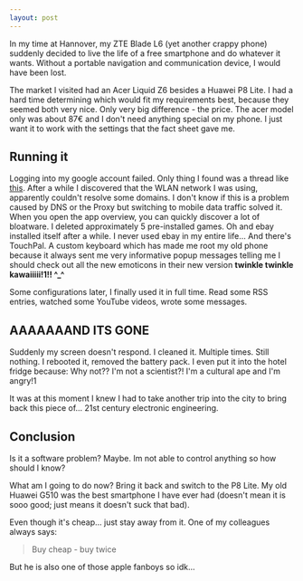 ```yaml
---
layout: post
---
```


In my time at Hannover, my ZTE Blade L6 (yet another crappy phone) suddenly decided to live the life of a free smartphone and do whatever it wants. Without a portable navigation and communication device, I would have been lost.

The market I visited had an Acer Liquid Z6 besides a Huawei P8 Lite. I had a hard time determining which would fit my requirements best, because they seemed both very nice. Only very big difference - the price. The acer model only was about 87€ and I don't need anything special on my phone. I just want it to work with the settings that the fact sheet gave me.

## Running it

Logging into my google account failed. Only thing I found was a thread like [this](https://productforums.google.com/forum/#!topic/play-de/Rj8kPHFY_KY;context-place=topicsearchin/play-de/category$3Aandere-google-play-inhalte). After a while I discovered that the WLAN network I was using, apparently couldn't resolve some domains. I don't know if this is a problem caused by DNS or the Proxy but switching to mobile data traffic solved it. When you open the app overview, you can quickly discover a lot of bloatware. I deleted approximately 5 pre-installed games. Oh and ebay installed itself after a while. I never used ebay in my entire life... And there's TouchPal. A custom keyboard which has made me root my old phone because it always sent me very informative popup messages telling me I should check out all the new emoticons in their new version **twinkle twinkle kawaiiiii!1!! ^_^**

Some configurations later, I finally used it in full time. Read some RSS entries, watched some YouTube videos, wrote some messages.

## AAAAAAAND ITS GONE

Suddenly my screen doesn't respond. I cleaned it. Multiple times. Still nothing. I rebooted it, removed the battery pack. I even put it into the hotel fridge because: Why not?? I'm not a scientist?! I'm a cultural ape and I'm angry!1

It was at this moment I knew I had to take another trip into the city to bring back this piece of... 21st century electronic engineering.

## Conclusion

Is it a software problem? Maybe. Im not able to control anything so how should I know?

What am I going to do now? Bring it back and switch to the P8 Lite. My old Huawei G510 was the best smartphone I have ever had (doesn't mean it is sooo good; just means it doesn't suck that bad).

Even though it's cheap... just stay away from it. One of my colleagues always says:

> Buy cheap - buy twice

But he is also one of those apple fanboys so idk...
